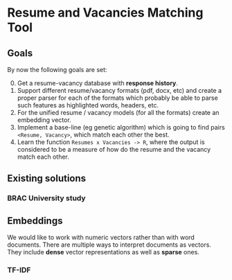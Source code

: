 # Resume and Vacancies Matching Tool

## Goals

By now the following goals are set:

0. Get a resume-vacancy database with **response history**.
0. Support different resume/vacancy formats (pdf, docx, etc) and create a proper parser
for each of the formats which probably be able to parse such features as highlighted words, headers, etc.
0. For the unified resume / vacancy models (for all the formats) create an embedding vector.
0. Implement a base-line (eg genetic algorithm) which is going to find pairs `<Resume, Vacancy>`, which match each other the best.
0. Learn the function `Resumes x Vacancies -> R`, where the output is considered to be a measure of how 
do the resume and the vacancy match each other.

## Existing solutions

### BRAC University study

## Embeddings

We would like to work with numeric vectors rather than with word documents. 
There are multiple ways to interpret documents as vectors. 
They include **dense** vector representations as well as **sparse** ones. 

### TF-IDF

